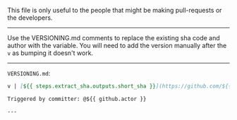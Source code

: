 This file is only useful to the people that might be making pull-requests or the developers.

---

Use the VERSIONING.md comments to replace the existing sha code and author with the variable.
You will need to add the version manually after the `v` as bumping it doesn't work.

---

`VERSIONING.md`:
```md
v | [${{ steps.extract_sha.outputs.short_sha }}](https://github.com/${{ github.repository }}/commit/${{ github.sha }})

Triggered by committer: @${{ github.actor }}

---
```
